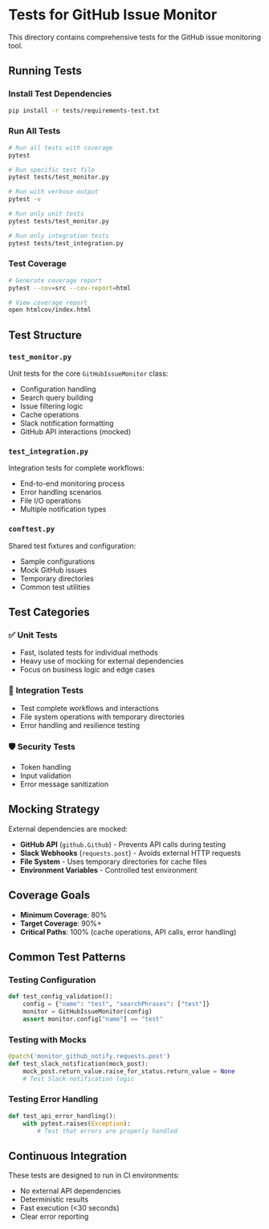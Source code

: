 # Tests for GitHub Issue Monitor

This directory contains comprehensive tests for the GitHub issue monitoring tool.

## Running Tests

### Install Test Dependencies
```bash
pip install -r tests/requirements-test.txt
```

### Run All Tests
```bash
# Run all tests with coverage
pytest

# Run specific test file
pytest tests/test_monitor.py

# Run with verbose output
pytest -v

# Run only unit tests
pytest tests/test_monitor.py

# Run only integration tests
pytest tests/test_integration.py
```

### Test Coverage
```bash
# Generate coverage report
pytest --cov=src --cov-report=html

# View coverage report
open htmlcov/index.html
```

## Test Structure

### `test_monitor.py`
Unit tests for the core `GitHubIssueMonitor` class:
- Configuration handling
- Search query building
- Issue filtering logic
- Cache operations
- Slack notification formatting
- GitHub API interactions (mocked)

### `test_integration.py`
Integration tests for complete workflows:
- End-to-end monitoring process
- Error handling scenarios
- File I/O operations
- Multiple notification types

### `conftest.py`
Shared test fixtures and configuration:
- Sample configurations
- Mock GitHub issues
- Temporary directories
- Common test utilities

## Test Categories

### ✅ **Unit Tests**
- Fast, isolated tests for individual methods
- Heavy use of mocking for external dependencies
- Focus on business logic and edge cases

### 🔗 **Integration Tests**
- Test complete workflows and interactions
- File system operations with temporary directories
- Error handling and resilience testing

### 🛡️ **Security Tests**
- Token handling
- Input validation
- Error message sanitization

## Mocking Strategy

External dependencies are mocked:
- **GitHub API** (`github.Github`) - Prevents API calls during testing
- **Slack Webhooks** (`requests.post`) - Avoids external HTTP requests
- **File System** - Uses temporary directories for cache files
- **Environment Variables** - Controlled test environment

## Coverage Goals

- **Minimum Coverage**: 80%
- **Target Coverage**: 90%+
- **Critical Paths**: 100% (cache operations, API calls, error handling)

## Common Test Patterns

### Testing Configuration
```python
def test_config_validation():
    config = {"name": "test", "searchPhrases": ["test"]}
    monitor = GitHubIssueMonitor(config)
    assert monitor.config["name"] == "test"
```

### Testing with Mocks
```python
@patch('monitor_github_notify.requests.post')
def test_slack_notification(mock_post):
    mock_post.return_value.raise_for_status.return_value = None
    # Test Slack notification logic
```

### Testing Error Handling
```python
def test_api_error_handling():
    with pytest.raises(Exception):
        # Test that errors are properly handled
```

## Continuous Integration

These tests are designed to run in CI environments:
- No external API dependencies
- Deterministic results
- Fast execution (<30 seconds)
- Clear error reporting
